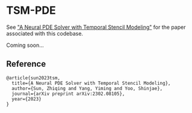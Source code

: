 # TSM-PDE

See ["A Neural PDE Solver with Temporal Stencil Modeling"](https://arxiv.org/abs/2302.08105) for the paper associated with this codebase.

Coming soon...


## Reference

```
@article{sun2023tsm,
  title={A Neural PDE Solver with Temporal Stencil Modeling},
  author={Sun, Zhiqing and Yang, Yiming and Yoo, Shinjae},
  journal={arXiv preprint arXiv:2302.08105},
  year={2023}
}
```

